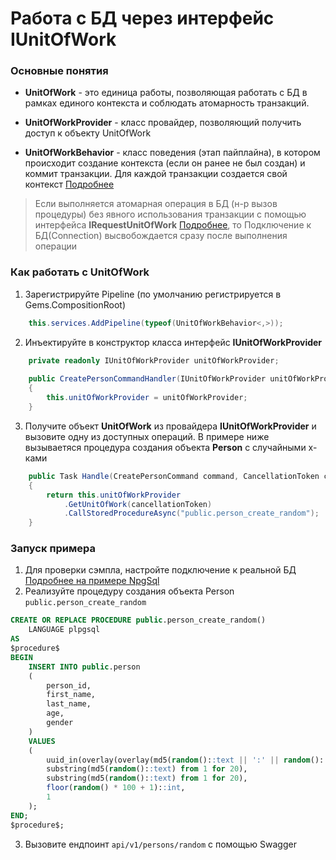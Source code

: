 # Работа с БД через интерфейс IUnitOfWork

### Основные понятия
- **UnitOfWork** - это единица работы, позволяющая работать с БД в рамках единого контекста и соблюдать атомарность транзакций.

- **UnitOfWorkProvider** - класс провайдер, позволяющий получить доступ к объекту UnitOfWork

- **UnitOfWorkBehavior** - класс поведения (этап пайплайна), в котором происходит создание контекста (если он ранее не был создан) и коммит транзакции. Для каждой транзакции создается свой контекст [Подробнее](/src/Data/Data/samples/Gems.Data.Sample.Context)

> Если выполняется атомарная операция в БД (н-р вызов процедуры) без явного использования транзакции с помощью интерфейса **IRequestUnitOfWork** [Подробнее](/src/Data/Data/samples/Gems.Data.Sample.Transactions), то Подключение к БД(Connection) высвобождается сразу после выполнения операции


### Как работать с **UnitOfWork**
1) Зарегистрируйте Pipeline (по умолчанию регистрируется в Gems.CompositionRoot)
```csharp
    this.services.AddPipeline(typeof(UnitOfWorkBehavior<,>));
```
2) Инъектируйте в конструктор класса интерфейс **IUnitOfWorkProvider**
```csharp
    private readonly IUnitOfWorkProvider unitOfWorkProvider;
    
    public CreatePersonCommandHandler(IUnitOfWorkProvider unitOfWorkProvider)
    {
        this.unitOfWorkProvider = unitOfWorkProvider;
    }
```

3) Получите объект **UnitOfWork** из провайдера **IUnitOfWorkProvider** и вызовите одну из доступных операций. В примере ниже вызываетяся процедура создания объекта **Person** с случайными х-ками
```csharp
    public Task Handle(CreatePersonCommand command, CancellationToken cancellationToken)
    {
        return this.unitOfWorkProvider
            .GetUnitOfWork(cancellationToken)
            .CallStoredProcedureAsync("public.person_create_random");
    }
```


### Запуск примера

1. Для проверки сэмпла, настройте подключение к реальной БД [Подробнее на примере NpgSql](/src/Data/Npgsql/Readme.md)
2. Реализуйте процедуру создания объекта Person `public.person_create_random`
``` sql
CREATE OR REPLACE PROCEDURE public.person_create_random()
    LANGUAGE plpgsql
AS
$procedure$
BEGIN
    INSERT INTO public.person
    (
        person_id,
        first_name,
        last_name,
        age,
        gender
    )
    VALUES
    (
        uuid_in(overlay(overlay(md5(random()::text || ':' || random()::text) placing '4' from 13) placing to_hex(floor(random()*(11-8+1) + 8)::int)::text from 17)::cstring),
        substring(md5(random()::text) from 1 for 20),
        substring(md5(random()::text) from 1 for 20),
        floor(random() * 100 + 1)::int,
        1
    );
END;
$procedure$;
```
3. Вызовите ендпоинт `api/v1/persons/random` с помощью Swagger

